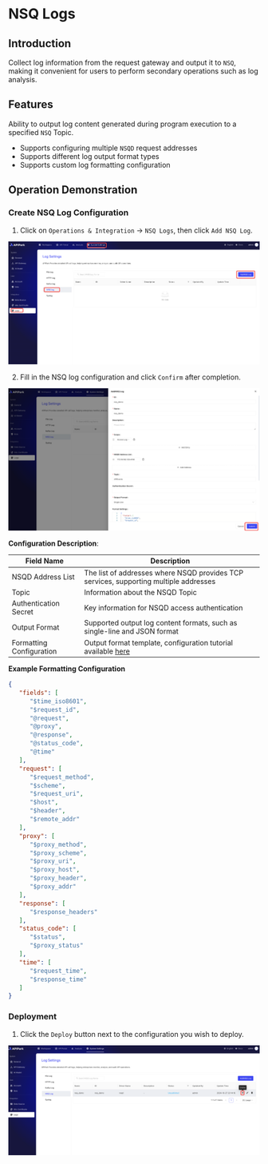 # NSQ Logs

## Introduction

Collect log information from the request gateway and output it to `NSQ`, making it convenient for users to perform secondary operations such as log analysis.

## Features

Ability to output log content generated during program execution to a specified `NSQ` Topic.

* Supports configuring multiple `NSQD` request addresses
* Supports different log output format types
* Supports custom log formatting configuration

## Operation Demonstration

### Create NSQ Log Configuration

1. Click on `Operations & Integration` -> `NSQ Logs`, then click `Add NSQ Log`.

![](images/2024-10-27/936703be2a7022424dadd0c2547848da320ea888223dbae357f56ed6243525e5.png)  

2. Fill in the NSQ log configuration and click `Confirm` after completion.

![](images/2024-10-27/39ac43d5308e20cf1ebc0a2374e63ffd72803d39de8e43fad99ddfd3a171b435.png)  

**Configuration Description**:

| Field Name   | Description                                                    |
| ------------ | -------------------------------------------------------------- |
| NSQD Address List | The list of addresses where NSQD provides TCP services, supporting multiple addresses |
| Topic        | Information about the NSQD Topic                               |
| Authentication Secret | Key information for NSQD access authentication       |
| Output Format| Supported output log content formats, such as single-line and JSON format |
| Formatting Configuration | Output format template, configuration tutorial available [here](https://help.apinto.com/docs/formatter) |

**Example Formatting Configuration**

```json
{
   "fields": [
      "$time_iso8601",
      "$request_id",
      "@request",
      "@proxy",
      "@response",
      "@status_code",
      "@time"
   ],
   "request": [
      "$request_method",
      "$scheme",
      "$request_uri",
      "$host",
      "$header",
      "$remote_addr"
   ],
   "proxy": [
      "$proxy_method",
      "$proxy_scheme",
      "$proxy_uri",
      "$proxy_host",
      "$proxy_header",
      "$proxy_addr"
   ],
   "response": [
      "$response_headers"
   ],
   "status_code": [
      "$status",
      "$proxy_status"
   ],
   "time": [
      "$request_time",
      "$response_time"
   ]
}
```

### Deployment

1. Click the `Deploy` button next to the configuration you wish to deploy.

![](images/2024-10-27/d0ed6a8ef56b7303297b97630d0ad2a99d11f834b9764660e6fb613fecd118c6.png)  
